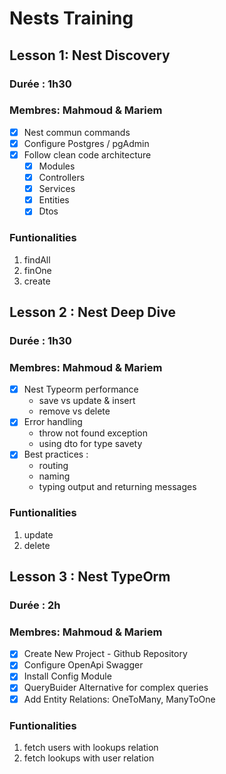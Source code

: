 # Nests Training

## Lesson 1: Nest Discovery

### Durée : 1h30

### Membres: Mahmoud & Mariem

- [x] Nest commun commands
- [x] Configure Postgres / pgAdmin
- [x] Follow clean code architecture
  - [x] Modules
  - [x] Controllers
  - [x] Services
  - [x] Entities
  - [x] Dtos

### Funtionalities

1. findAll
2. finOne
3. create

## Lesson 2 : Nest Deep Dive

### Durée : 1h30

### Membres: Mahmoud & Mariem

- [x] Nest Typeorm performance
  - save vs update & insert
  - remove vs delete
- [x] Error handling
  - throw not found exception
  - using dto for type savety
- [x] Best practices :
  - routing
  - naming
  - typing output and returning messages

### Funtionalities

1. update
2. delete

## Lesson 3 : Nest TypeOrm

### Durée : 2h

### Membres: Mahmoud & Mariem

- [x] Create New Project - Github Repository
- [x] Configure OpenApi Swagger
- [x] Install Config Module
- [x] QueryBuider Alternative for complex queries
- [x] Add Entity Relations: OneToMany, ManyToOne

### Funtionalities

1. fetch users with lookups relation
2. fetch lookups with user relation

<!--

Querry Builder
Query Runner
Auth guards
Caching
Decorators / Interceptors
Real time
Emails
Notifications
Microservices
-->

